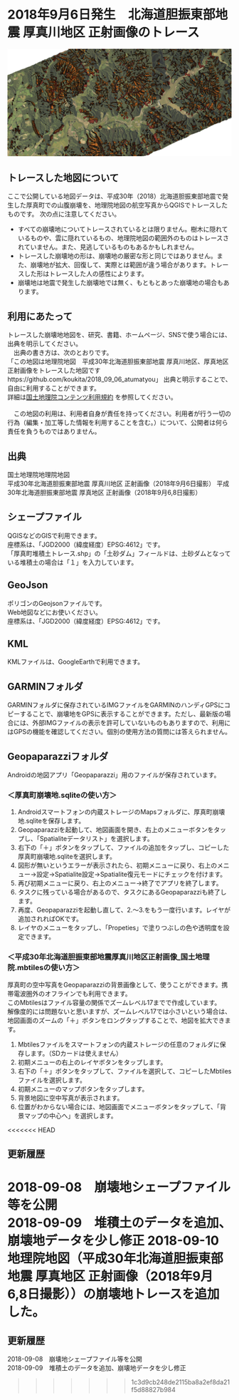 # 2018年9月6日発生　北海道胆振東部地震 厚真川地区 正射画像のトレース

![image](image01.png)

## トレースした地図について

ここで公開している地図データは、平成30年（2018）北海道胆振東部地震で発生した厚真町での山腹崩壊を、地理院地図の航空写真からQGISでトレースしたものです。
次の点に注意してください。

- すべての崩壊地についてトレースされているとは限りません。樹木に隠れているものや、雲に隠れているもの、地理院地図の範囲外のものはトレースされていません。また、見逃しているものもあるかもしれません。
- トレースした崩壊地の形は、崩壊地の厳密な形と同じではありません。また、崩壊地が拡大、回復して、実際とは範囲が違う場合があります。トレースした形はトレースした人の感性によります。
- 崩壊地は地震で発生した崩壊地では無く、もともとあった崩壊地の場合もあります。


## 利用にあたって

トレースした崩壊地地図を、研究、書籍、ホームページ、SNSで使う場合には、出典を明示してください。<br>
　出典の書き方は、次のとおりです。  
「この地図は地理院地図　平成30年北海道胆振東部地震 厚真川地区、厚真地区 正射画像をトレースした地図ですhttps://github.com/koukita/2018_09_06_atumatyou」
出典と明示することで、自由に利用することができます。<br>
詳細は[国土地理院コンテンツ利用規約](http://www.gsi.go.jp/kikakuchousei/kikakuchousei40182.html) を参照してください。
<br>
<br>
　この地図の利用は、利用者自身が責任を持ってください。利用者が行う一切の行為（編集・加工等した情報を利用することを含む。）について、公開者は何ら責任を負うものではありません。



## 出典
国土地理院地理院地図<br>
平成30年北海道胆振東部地震 厚真川地区 正射画像（2018年9月6日撮影）
平成30年北海道胆振東部地震 厚真地区 正射画像（2018年9月6,8日撮影）


## シェープファイル

QGISなどのGISで利用できます。<br> 
座標系は、「JGD2000（緯度経度）EPSG:4612」です。<br>
「厚真町堆積土トレース.shp」の「土砂ダム」フィールドは、土砂ダムとなっている堆積土の場合は「１」を入力しています。

## GeoJson

ポリゴンのGeojsonファイルです。<br>
Web地図などにお使いください。<br>
座標系は、「JGD2000（緯度経度）EPSG:4612」です。

## KML
KMLファイルは、GoogleEarthで利用できます。

## GARMINフォルダ

GARMINフォルダに保存されているIMGファイルをGARMINのハンディGPSにコピーすることで、崩壊地をGPSに表示することができます。ただし、最新版の場合には、外部IMGファイルの表示を許可していないものもありますので、利用にはGPSの機能を確認してください。個別の使用方法の質問には答えられません。

## Geopaparazziフォルダ

Androidの地図アプリ「Geopaparazzi」用のファイルが保存されています。<br>
### ＜厚真町崩壊地.sqliteの使い方＞
1. Androidスマートフォンの内蔵ストレージのMapsフォルダに、厚真町崩壊地.sqliteを保存します。
2. Geopaparazziを起動して、地図画面を開き、右上のメニューボタンをタップし、「Spatialiteデータリスト」を選択します。
3. 右下の「＋」ボタンをタップして、ファイルの追加をタップし、コピーした厚真町崩壊地.sqliteを選択します。
4. 図形が無いというエラーが表示されたら、初期メニューに戻り、右上のメニュー→設定→Spatialite設定→Spatialite復元モードにチェックを付けます。
5. 再び初期メニューに戻り、右上のメニュー→終了でアプリを終了します。
6. タスクに残っている場合があるので、タスクにあるGeopaparazziも終了します。
7. 再度、Geopaparazziを起動し直して、2.～3.をもう一度行います。レイヤが追加されればOKです。
8. レイヤのメニューをタップし、「Propeties」で塗りつぶしの色や透明度を設定できます。

### ＜平成30年北海道胆振東部地震厚真川地区正射画像_国土地理院.mbtilesの使い方＞

厚真町の空中写真をGeopaparazziの背景画像として、使うことができます。携帯電波圏外のオフラインでも利用できます。<br>
このMbtilesはファイル容量の関係でズームレベル17までで作成しています。<br>
解像度的には問題ないと思いますが、ズームレベル17では小さいという場合は、地図画面のズームの「＋」ボタンをロングタップすることで、地図を拡大できます。

1. Mbtilesファイルをスマートフォンの内蔵ストレージの任意のフォルダに保存します。（SDカードは使えません）
2. 初期メニューの右上のレイヤボタンをタップします。
3. 右下の「＋」ボタンをタップして、ファイルを選択して、コピーしたMbtilesファイルを選択します。
4. 初期メニューのマップボタンをタップします。
5. 背景地図に空中写真が表示されます。
6. 位置がわからない場合には、地図画面でメニューボタンをタップして、「背景マップの中心へ」を選択します。
 
<<<<<<< HEAD


## 更新履歴
2018-09-08　崩壊地シェープファイル等を公開<br>
2018-09-09　堆積土のデータを追加、崩壊地データを少し修正
2018-09-10　地理院地図（平成30年北海道胆振東部地震 厚真地区 正射画像（2018年9月6,8日撮影））の崩壊地トレースを追加した。
=======
## 更新履歴
2018-09-08　崩壊地シェープファイル等を公開<br>
2018-09-09　堆積土のデータを追加、崩壊地データを少し修正
>>>>>>> 1c3d9cb248de2115ba8a2ef8da21f5d88827b984
